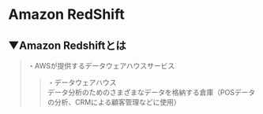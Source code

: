 # Amazon RedShift

## ▼Amazon Redshiftとは
>・AWSが提供するデータウェアハウスサービス<br>
>>・データウェアハウス<br>
>>データ分析のためのさまざまなデータを格納する倉庫（POSデータの分析、CRMによる顧客管理などに使用）<br>
<br>
